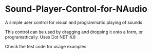 # Sound-Player-Control-for-NAudio
A simple user control for visual and programmatic playing of sounds

This control can be used by dragging and dropping it onto a form, or programattically.
Uses Dot NET 4.8

Check the test code for usage examples


